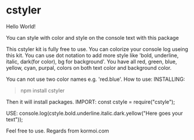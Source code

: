 # cstyler
Hello World!

You can style with color and style on the console text with this package

This cstyler kit is fully free to use. You can colorize your console log useing this kit. You can use dot notation to add more style like 'bold, underline, italic, dark(for color), bg for background'. You have all red, green, blue, yellow, cyan, purpal, colors on both text color and background color.

You can not use two color names e.g. 'red.blue'.
How to use:
INSTALLING:

> npm install cstyler
>

Then it will install packages.
IMPORT:
const cstyle = require("cstyle");

USE:
console.log(cstyle.bold.underline.italic.dark.yellow("Here goes your text"));

Feel free to use.
Regards from kormoi.com
